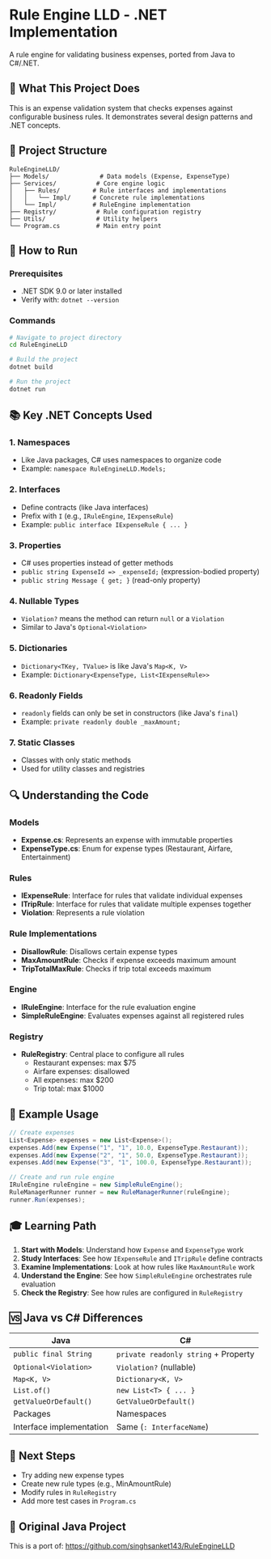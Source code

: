 # Rule Engine LLD - .NET Implementation

A rule engine for validating business expenses, ported from Java to C#/.NET.

## 🎯 What This Project Does

This is an expense validation system that checks expenses against configurable business rules. It demonstrates several design patterns and .NET concepts.

## 📁 Project Structure

```
RuleEngineLLD/
├── Models/              # Data models (Expense, ExpenseType)
├── Services/           # Core engine logic
│   ├── Rules/         # Rule interfaces and implementations
│   │   └── Impl/      # Concrete rule implementations
│   └── Impl/          # RuleEngine implementation
├── Registry/           # Rule configuration registry
├── Utils/              # Utility helpers
└── Program.cs          # Main entry point
```

## 🚀 How to Run

### Prerequisites
- .NET SDK 9.0 or later installed
- Verify with: `dotnet --version`

### Commands

```bash
# Navigate to project directory
cd RuleEngineLLD

# Build the project
dotnet build

# Run the project
dotnet run
```

## 📚 Key .NET Concepts Used

### 1. **Namespaces**
- Like Java packages, C# uses namespaces to organize code
- Example: `namespace RuleEngineLLD.Models;`

### 2. **Interfaces**
- Define contracts (like Java interfaces)
- Prefix with `I` (e.g., `IRuleEngine`, `IExpenseRule`)
- Example: `public interface IExpenseRule { ... }`

### 3. **Properties**
- C# uses properties instead of getter methods
- `public string ExpenseId => _expenseId;` (expression-bodied property)
- `public string Message { get; }` (read-only property)

### 4. **Nullable Types**
- `Violation?` means the method can return `null` or a `Violation`
- Similar to Java's `Optional<Violation>`

### 5. **Dictionaries**
- `Dictionary<TKey, TValue>` is like Java's `Map<K, V>`
- Example: `Dictionary<ExpenseType, List<IExpenseRule>>`

### 6. **Readonly Fields**
- `readonly` fields can only be set in constructors (like Java's `final`)
- Example: `private readonly double _maxAmount;`

### 7. **Static Classes**
- Classes with only static methods
- Used for utility classes and registries

## 🔍 Understanding the Code

### Models
- **Expense.cs**: Represents an expense with immutable properties
- **ExpenseType.cs**: Enum for expense types (Restaurant, Airfare, Entertainment)

### Rules
- **IExpenseRule**: Interface for rules that validate individual expenses
- **ITripRule**: Interface for rules that validate multiple expenses together
- **Violation**: Represents a rule violation

### Rule Implementations
- **DisallowRule**: Disallows certain expense types
- **MaxAmountRule**: Checks if expense exceeds maximum amount
- **TripTotalMaxRule**: Checks if trip total exceeds maximum

### Engine
- **IRuleEngine**: Interface for the rule evaluation engine
- **SimpleRuleEngine**: Evaluates expenses against all registered rules

### Registry
- **RuleRegistry**: Central place to configure all rules
  - Restaurant expenses: max $75
  - Airfare expenses: disallowed
  - All expenses: max $200
  - Trip total: max $1000

## 🧪 Example Usage

```csharp
// Create expenses
List<Expense> expenses = new List<Expense>();
expenses.Add(new Expense("1", "1", 10.0, ExpenseType.Restaurant));
expenses.Add(new Expense("2", "1", 50.0, ExpenseType.Restaurant));
expenses.Add(new Expense("3", "1", 100.0, ExpenseType.Restaurant));

// Create and run rule engine
IRuleEngine ruleEngine = new SimpleRuleEngine();
RuleManagerRunner runner = new RuleManagerRunner(ruleEngine);
runner.Run(expenses);
```

## 🎓 Learning Path

1. **Start with Models**: Understand how `Expense` and `ExpenseType` work
2. **Study Interfaces**: See how `IExpenseRule` and `ITripRule` define contracts
3. **Examine Implementations**: Look at how rules like `MaxAmountRule` work
4. **Understand the Engine**: See how `SimpleRuleEngine` orchestrates rule evaluation
5. **Check the Registry**: See how rules are configured in `RuleRegistry`

## 🆚 Java vs C# Differences

| Java | C# |
|------|-----|
| `public final String` | `private readonly string` + Property |
| `Optional<Violation>` | `Violation?` (nullable) |
| `Map<K, V>` | `Dictionary<K, V>` |
| `List.of()` | `new List<T> { ... }` |
| `getValueOrDefault()` | `GetValueOrDefault()` |
| Packages | Namespaces |
| Interface implementation | Same (`: InterfaceName`) |

## 📝 Next Steps

- Try adding new expense types
- Create new rule types (e.g., MinAmountRule)
- Modify rules in `RuleRegistry`
- Add more test cases in `Program.cs`

## 🔗 Original Java Project

This is a port of: https://github.com/singhsanket143/RuleEngineLLD

